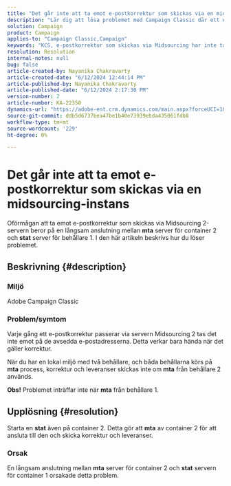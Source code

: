 ```yaml
---
title: "Det går inte att ta emot e-postkorrektur som skickas via en midsourcing-instans"
description: "Lär dig att lösa problemet med Campaign Classic där ett e-postkorrektur som skickas via Midsourcing 2-servern inte tas emot på den avsedda e-postadressen."
solution: Campaign
product: Campaign
applies-to: "Campaign Classic,Campaign"
keywords: "KCS, e-postkorrektur som skickas via Midsourcing har inte tagits emot, ACC, campaign classi"
resolution: Resolution
internal-notes: null
bug: false
article-created-by: Nayanika Chakravarty
article-created-date: "6/12/2024 12:44:14 PM"
article-published-by: Nayanika Chakravarty
article-published-date: "6/12/2024 2:17:30 PM"
version-number: 2
article-number: KA-22350
dynamics-url: "https://adobe-ent.crm.dynamics.com/main.aspx?forceUCI=1&pagetype=entityrecord&etn=knowledgearticle&id=5d7e3674-b928-ef11-840b-6045bd0065b6"
source-git-commit: ddb5d6737bea47be1b40e73939ebda435061fdb8
workflow-type: tm+mt
source-wordcount: '229'
ht-degree: 0%

---
```


# Det går inte att ta emot e-postkorrektur som skickas via en midsourcing-instans


Oförmågan att ta emot e-postkorrektur som skickas via Midsourcing 2-servern beror på en långsam anslutning mellan <b>mta</b> server för container 2 och <b>stat</b> server för behållare 1. I den här artikeln beskrivs hur du löser problemet.

## Beskrivning {#description}


### Miljö

Adobe Campaign Classic

### Problem/symtom

Varje gång ett e-postkorrektur passerar via servern Midsourcing 2 tas det inte emot på de avsedda e-postadresserna. Detta verkar bara hända när det gäller korrektur.

När du har en lokal miljö med två behållare, och båda behållarna körs på <b>mta</b> process, korrektur och leveranser skickas inte om <b>mta</b> från behållare 2 används.

<b>Obs!</b> Problemet inträffar inte när <b>mta</b> från behållare 1.


## Upplösning {#resolution}


Starta en <b>stat</b> även på container 2. Detta gör att <b>mta</b> av container 2 för att ansluta till den och skicka korrektur och leveranser.

### Orsak

En långsam anslutning mellan <b>mta</b> server för container 2 och <b>stat</b> servern för container 1 orsakade detta problem.
